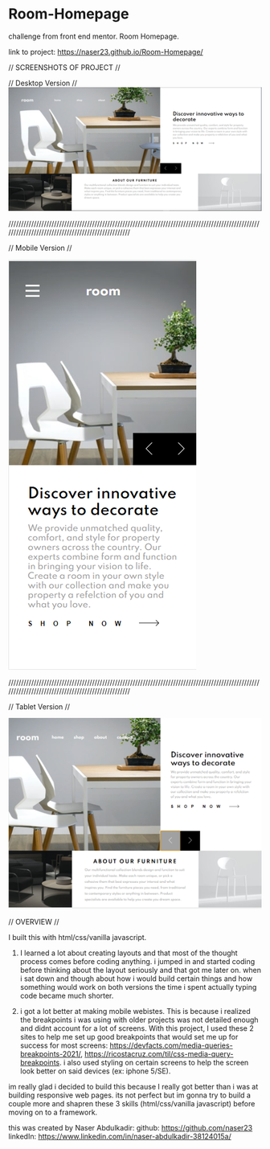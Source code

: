 # Room-Homepage

challenge from front end mentor. Room Homepage.

link to project: https://naser23.github.io/Room-Homepage/

// SCREENSHOTS OF PROJECT //

// Desktop Version //
![](project-screenshots/Desktop-picture.png)

///////////////////////////////////////////////////////////////////////////////////////////////////////////////////////////////////////////////////

// Mobile Version //

![](project-screenshots/mobile-picture.png)

///////////////////////////////////////////////////////////////////////////////////////////////////////////////////////////////////////////////////

// Tablet Version //

![](project-screenshots/tablet-picture.png)




// OVERVIEW //

I built this with html/css/vanilla javascript.

1. I learned a lot about creating layouts and that most of the thought process comes before coding anything. i jumped in and started coding before thinking about the layout seriously and that got me later on. when i sat down and though about how i would build certain things and how something would work on both versions the time i spent actually typing code became much shorter.

2. i got a lot better at making mobile webistes. This is because i realized the breakpoints i was using with older projects was not detailed enough and didnt account for a lot of screens. With this project, I used these 2 sites to help me set up good breakpoints that would set me up for success for most screens: https://devfacts.com/media-queries-breakpoints-2021/, https://ricostacruz.com/til/css-media-query-breakpoints. i also used styling on certain screens to help the screen look better on said devices (ex: iphone 5/SE).

im really glad i decided to build this because I really got better than i was at building responsive web pages. its not perfect but im gonna try to build a couple more and shapren these 3 skills (html/css/vanilla javascript) before moving on to a framework. 

this was created by Naser Abdulkadir: github: https://github.com/naser23    linkedIn: https://www.linkedin.com/in/naser-abdulkadir-38124015a/
